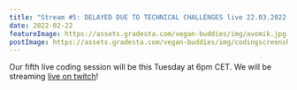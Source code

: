 ```yaml
---
title: "Stream #5: DELAYED DUE TO TECHNICAL CHALLENGES live 22.03.2022 18:00 CET"
date: 2022-02-22
featureImage: https://assets.gradesta.com/vegan-buddies/img/avomik.jpg
postImage: https://assets.gradesta.com/vegan-buddies/img/codingscreenshot.png
---
```


Our fifth live coding session will be this Tuesday at 6pm CET. We will be streaming [live on twitch](https://www.twitch.tv/timotejcz)!



